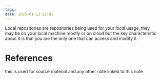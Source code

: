 ```yaml
---
tags: 
date: 2025-01-13 12:01
---
```

Local repositories are repositories being used for your *local* usage, they may be on your local machine mostly or on cloud but the key characteristic about it is that you are the only one that can access and modify it



# References
this is used for source material and any other note linked to this note
